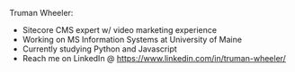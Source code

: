 Truman Wheeler:
- Sitecore CMS expert w/ video marketing experience
- Working on MS Information Systems at University of Maine
- Currently studying Python and Javascript
- Reach me on LinkedIn @ https://www.linkedin.com/in/truman-wheeler/
